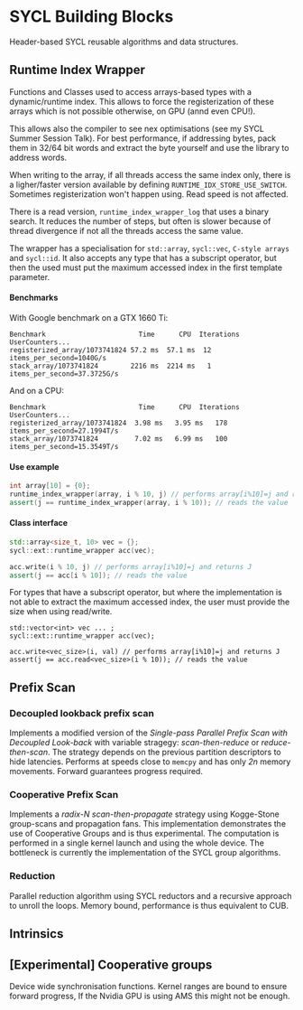 # SYCL Building Blocks

Header-based SYCL reusable algorithms and data structures.

## Runtime Index Wrapper

Functions and Classes used to access arrays-based types with a dynamic/runtime index. This allows to force the registerization of these arrays which is not possible otherwise, on GPU (annd even CPU!).

This allows also the compiler to see nex optimisations (see my SYCL Summer Session Talk). For best performance, if addressing bytes, pack them in 32/64 bit words and extract the byte yourself and use the library to
address words.

When writing to the array, if all threads access the same index only, there is a ligher/faster version available by defining `RUNTIME_IDX_STORE_USE_SWITCH`. Sometimes registerization won't happen using. Read speed is not
affected.

There is a read version, `runtime_index_wrapper_log` that uses a binary search. It reduces the number of steps, but often is slower because of thread divergence if not all the threads access the same value.

The wrapper has a specialisation for `std::array`, `sycl::vec`, `C-style arrays` and `sycl::id`. It also accepts any type that has a subscript operator, but then the used must put the maximum accessed index in the first
template parameter.

#### Benchmarks

With Google benchmark on a GTX 1660 Ti:

```
Benchmark                       Time      CPU  Iterations     UserCounters...
registerized_array/1073741824 57.2 ms  57.1 ms  12 items_per_second=1040G/s
stack_array/1073741824        2216 ms  2214 ms   1 items_per_second=37.3725G/s
```

And on a CPU:

```
Benchmark                       Time      CPU  Iterations     UserCounters...
registerized_array/1073741824  3.98 ms   3.95 ms   178 items_per_second=27.1994T/s
stack_array/1073741824         7.02 ms   6.99 ms   100 items_per_second=15.3549T/s
```

#### Use example

```C++
int array[10] = {0};
runtime_index_wrapper(array, i % 10, j) // performs array[i%10]=j and returns J
assert(j == runtime_index_wrapper(array, i % 10)); // reads the value
```

#### Class interface

```C++
std::array<size_t, 10> vec = {};
sycl::ext::runtime_wrapper acc(vec);

acc.write(i % 10, j) // performs array[i%10]=j and returns J
assert(j == acc[i % 10]); // reads the value
```

For types that have a subscript operator, but where the implementation is not able to extract the maximum accessed index, the user must provide the size when using read/write.

```
std::vector<int> vec ... ;
sycl::ext::runtime_wrapper acc(vec);

acc.write<vec_size>(i, val) // performs array[i%10]=j and returns J
assert(j == acc.read<vec_size>(i % 10)); // reads the value
```

## Prefix Scan

### Decoupled lookback prefix scan

Implements a modified version of the *Single-pass Parallel Prefix Scan with Decoupled Look-back* with variable stragegy: *scan-then-reduce* or *reduce-then-scan*. The strategy depends on the previous partition
descriptors to hide latencies. Performs at speeds close to `memcpy` and has only *2n* memory movements. Forward guarantees progress required.

### Cooperative Prefix Scan

Implements a *radix-N scan-then-propagate* strategy using Kogge-Stone group-scans and propagation fans. This implementation demonstrates the use of Cooperative Groups and is thus experimental. The computation is
performed in a single kernel launch and using the whole device. The bottleneck is currently the implementation of the SYCL group algorithms.

### Reduction

Parallel reduction algorithm using SYCL reductors and a recursive approach to unroll the loops. Memory bound, performance is thus equivalent to CUB.

## Intrinsics

## [Experimental] Cooperative groups

Device wide synchronisation functions. Kernel ranges are bound to ensure forward progress, If the Nvidia GPU is using AMS this might not be enough.


